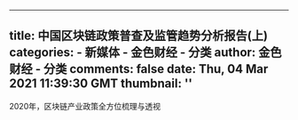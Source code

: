 
---
title: 中国区块链政策普查及监管趋势分析报告(上)
categories: 
    - 新媒体
    - 金色财经 - 分类
author: 金色财经 - 分类
comments: false
date: Thu, 04 Mar 2021 11:39:30 GMT
thumbnail: ''
---

<div>   
2020年，区块链产业政策全方位梳理与透视  
</div>
            